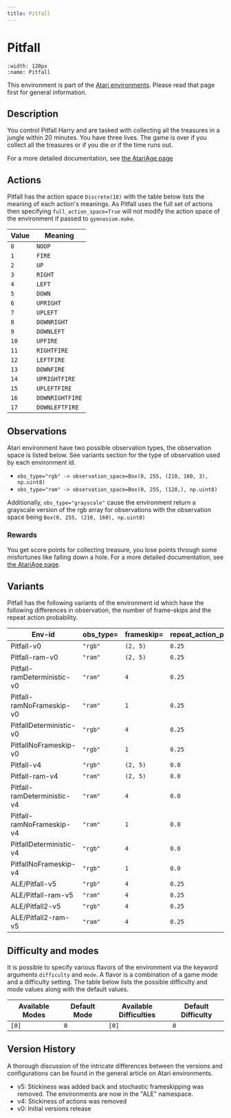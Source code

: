 ```yaml
---
title: Pitfall
---
```


# Pitfall

```{figure} ../../_static/videos/atari/pitfall.gif
:width: 120px
:name: Pitfall
```

This environment is part of the <a href='..'>Atari environments</a>. Please read that page first for general information.

## Description

You control Pitfall Harry and are tasked with collecting all the treasures in a jungle within 20 minutes. You have three lives. The game is over if you collect all the treasures or if you die or if the time runs out.

For a more detailed documentation, see [the AtariAge page](https://atariage.com/manual_html_page.php?SoftwareLabelID=360)

## Actions

Pitfall has the action space `Discrete(18)` with the table below lists the meaning of each action's meanings.
As Pitfall uses the full set of actions then specifying `full_action_space=True` will not modify the action space of the environment if passed to `gymnasium.make`.

| Value   | Meaning         |
|---------|-----------------|
| `0`     | `NOOP`          |
| `1`     | `FIRE`          |
| `2`     | `UP`            |
| `3`     | `RIGHT`         |
| `4`     | `LEFT`          |
| `5`     | `DOWN`          |
| `6`     | `UPRIGHT`       |
| `7`     | `UPLEFT`        |
| `8`     | `DOWNRIGHT`     |
| `9`     | `DOWNLEFT`      |
| `10`    | `UPFIRE`        |
| `11`    | `RIGHTFIRE`     |
| `12`    | `LEFTFIRE`      |
| `13`    | `DOWNFIRE`      |
| `14`    | `UPRIGHTFIRE`   |
| `15`    | `UPLEFTFIRE`    |
| `16`    | `DOWNRIGHTFIRE` |
| `17`    | `DOWNLEFTFIRE`  |

## Observations

Atari environment have two possible observation types, the observation space is listed below.
See variants section for the type of observation used by each environment id.

- `obs_type="rgb" -> observation_space=Box(0, 255, (210, 160, 3), np.uint8)`
- `obs_type="ram" -> observation_space=Box(0, 255, (128,), np.uint8)`

Additionally, `obs_type="grayscale"` cause the environment return a grayscale version of the rgb array for observations with the observation space being `Box(0, 255, (210, 160), np.uint8)`
### Rewards

You get score points for collecting treasure, you lose points through some misfortunes like falling down a hole.
For a more detailed documentation, see [the AtariAge page](https://atariage.com/manual_html_page.php?SoftwareLabelID=360).

## Variants

Pitfall has the following variants of the environment id which have the following differences in observation,
the number of frame-skips and the repeat action probability.

| Env-id                      | obs_type=   | frameskip=   | repeat_action_probability=   |
|-----------------------------|-------------|--------------|------------------------------|
| Pitfall-v0                  | `"rgb"`     | `(2, 5)`     | `0.25`                       |
| Pitfall-ram-v0              | `"ram"`     | `(2, 5)`     | `0.25`                       |
| Pitfall-ramDeterministic-v0 | `"ram"`     | `4`          | `0.25`                       |
| Pitfall-ramNoFrameskip-v0   | `"ram"`     | `1`          | `0.25`                       |
| PitfallDeterministic-v0     | `"rgb"`     | `4`          | `0.25`                       |
| PitfallNoFrameskip-v0       | `"rgb"`     | `1`          | `0.25`                       |
| Pitfall-v4                  | `"rgb"`     | `(2, 5)`     | `0.0`                        |
| Pitfall-ram-v4              | `"ram"`     | `(2, 5)`     | `0.0`                        |
| Pitfall-ramDeterministic-v4 | `"ram"`     | `4`          | `0.0`                        |
| Pitfall-ramNoFrameskip-v4   | `"ram"`     | `1`          | `0.0`                        |
| PitfallDeterministic-v4     | `"rgb"`     | `4`          | `0.0`                        |
| PitfallNoFrameskip-v4       | `"rgb"`     | `1`          | `0.0`                        |
| ALE/Pitfall-v5              | `"rgb"`     | `4`          | `0.25`                       |
| ALE/Pitfall-ram-v5          | `"ram"`     | `4`          | `0.25`                       |
| ALE/Pitfall2-v5             | `"rgb"`     | `4`          | `0.25`                       |
| ALE/Pitfall2-ram-v5         | `"ram"`     | `4`          | `0.25`                       |

## Difficulty and modes

It is possible to specify various flavors of the environment via the keyword arguments `difficulty` and `mode`.
A flavor is a combination of a game mode and a difficulty setting. The table below lists the possible difficulty and mode values
along with the default values.

| Available Modes   | Default Mode   | Available Difficulties   | Default Difficulty   |
|-------------------|----------------|--------------------------|----------------------|
| `[0]`             | `0`            | `[0]`                    | `0`                  |

## Version History

A thorough discussion of the intricate differences between the versions and configurations can be found in the general article on Atari environments.

* v5: Stickiness was added back and stochastic frameskipping was removed. The environments are now in the "ALE" namespace.
* v4: Stickiness of actions was removed
* v0: Initial versions release
